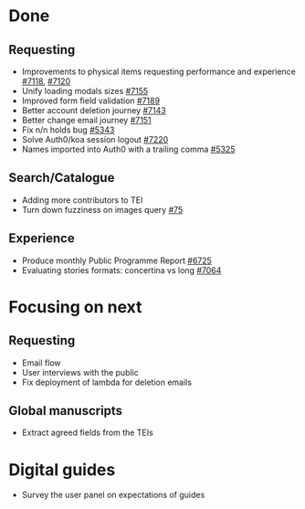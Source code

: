 # Done

## Requesting
-	Improvements to physical items requesting performance and experience [#7118](https://github.com/wellcomecollection/wellcomecollection.org/issues/7118), [#7120](https://github.com/wellcomecollection/wellcomecollection.org/issues/7120)
-	Unify loading modals sizes [#7155](https://github.com/wellcomecollection/wellcomecollection.org/issues/7155)
-	Improved form field validation [#7189](https://github.com/wellcomecollection/wellcomecollection.org/pull/7189)
-	Better account deletion journey [#7143](https://github.com/wellcomecollection/wellcomecollection.org/issues/7143*)
-	Better change email journey [#7151](https://github.com/wellcomecollection/wellcomecollection.org/issues/7151)
-	Fix n/n holds bug [#5343](https://github.com/wellcomecollection/platform/issues/5343)
-	Solve Auth0/koa session logout [#7220](https://github.com/wellcomecollection/wellcomecollection.org/pull/7220)
-	Names imported into Auth0 with a trailing comma [#5325](https://github.com/wellcomecollection/platform/issues/5325)

## Search/Catalogue
-	Adding more contributors to TEI
-	Turn down fuzziness on images query [#75](https://github.com/wellcomecollection/wellcomecollection.org/issues/6725)

## Experience
- Produce monthly Public Programme Report [#6725](https://github.com/wellcomecollection/wellcomecollection.org/issues/6725)
-	Evaluating stories formats: concertina vs long [#7064](https://github.com/wellcomecollection/wellcomecollection.org/issues/7064)


# Focusing on next

## Requesting
-	Email flow
-	User interviews with the public
-	Fix deployment of lambda for deletion emails

## Global manuscripts 
- Extract agreed fields from the TEIs

# Digital guides
- Survey the user panel on expectations of guides
